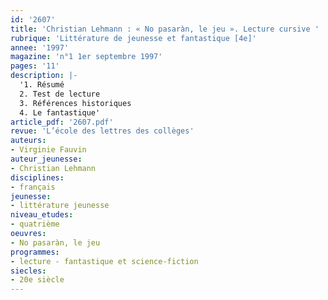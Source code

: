 ```yaml
---
id: '2607'
title: 'Christian Lehmann : « No pasaràn, le jeu ». Lecture cursive '
rubrique: 'Littérature de jeunesse et fantastique [4e]'
annee: '1997'
magazine: 'n°1 1er septembre 1997'
pages: '11'
description: |-
  '1. Résumé
  2. Test de lecture
  3. Références historiques
  4. Le fantastique'
article_pdf: '2607.pdf'
revue: 'L’école des lettres des collèges'
auteurs:
- Virginie Fauvin
auteur_jeunesse:
- Christian Lehmann
disciplines:
- français
jeunesse:
- littérature jeunesse
niveau_etudes:
- quatrième
oeuvres:
- No pasaràn, le jeu
programmes:
- lecture - fantastique et science-fiction
siecles:
- 20e siècle
---
```

